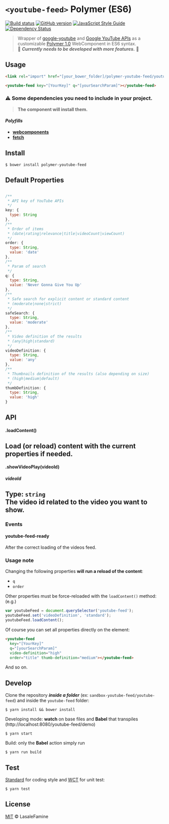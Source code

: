 # `<youtube-feed>` Polymer (ES6)

[![Build status](https://travis-ci.org/LasaleFamine/polymer-youtube-feed.svg?branch=master)](https://travis-ci.org/LasaleFamine/polymer-youtube-feed)
[![GitHub version](https://badge.fury.io/gh/LasaleFamine%2Fpolymer-youtube-feed.svg)](https://badge.fury.io/gh/LasaleFamine%2Fpolymer-youtube-feed)
[![JavaScript Style Guide](https://img.shields.io/badge/code%20style-standard-brightgreen.svg)](http://standardjs.com/)
[![Dependency Status](https://gemnasium.com/badges/github.com/LasaleFamine/polymer-youtube-feed.svg)](https://gemnasium.com/github.com/LasaleFamine/polymer-youtube-feed)



> Wrapper of [google-youtube](https://elements.polymer-project.org/elements/google-youtube) and [Google YouTube APIs](https://developers.google.com/youtube/v3/) as a customizable [Polymer 1.0](https://www.polymer-project.org/1.0/) WebComponent in ES6 syntax.  
:construction: ***Currently needs to be developed with more features.*** :construction:

## Usage

``` html
<link rel="import" href="[your_bower_folder]/polymer-youtube-feed/youtube-feed.html">

<youtube-feed key="[YourKey]" q="[yourSearchParam]"></youtube-feed>

```

### :warning: Some dependencies you need to include in your project.
> **The component will install them.**

#### ***Polyfills***
- [**webcomponents**](https://github.com/webcomponents/webcomponentsjs)
- [**fetch**](https://github.com/github/fetch)

## Install

    $ bower install polymer-youtube-feed


## Default Properties
``` js

/**
 * API key of YouTube APIs
 */
key: {
  type: String
},
/**
 * Order of items
 * (date|rating|relevance|title|videoCount|viewCount)
 */
order: {
  type: String,
  value: 'date'
},
/**
 * Param of search
 */
q: {
  type: String,
  value: 'Never Gonna Give You Up'
},
/**
 * Safe search for explicit content or standard content
 * (moderate|none|strict)
 */
safeSearch: {
  type: String,
  value: 'moderate'
},
/**
 * Video definition of the results
 * (any|high|standard)
 */
videoDefinition: {
  type: String,
  value: 'any'
},
/**
 * Thumbnails definition of the results (also depending on size)
 * (high|medium|default)
 */
thumbDefinition: {
  type: String,
  value: 'high'
}

```

## API

#### .loadContent()
Load (or reload) content with the current properties if needed.
---

#### .showVideoPlay(videoId)
##### videoId
Type: `string`  
The video id related to the video you want to show.
---

### Events
#### youtube-feed-ready
After the correct loading of the videos feed.

### Usage note
Changing the following properties **will run a reload of the content**:
- `q`
- `order`

Other properties must be force-reloaded with the `loadContent()` method:
(e.g.)

``` js
var youtubeFeed = document.querySelector('youtube-feed');
youtubeFeed.set('videoDefinition', 'standard');
youtubeFeed.loadContent();
```

Of course you can set all properties directly on the element:
``` html
<youtube-feed
  key="[YourKey]"
  q="[yourSearchParam]"
  video-definition="high"
  order="title" thumb-definition="medium"></youtube-feed>
```
And so on.

## Develop

Clone the repository ***inside a folder*** (ex: `sandbox-youtube-feed/youtube-feed`) and inside the `youtube-feed` folder:

    $ yarn install && bower install

Developing mode: **watch** on base files and **Babel** that transpiles (http://localhost:8080/youtube-feed/demo)

    $ yarn start

Build: only the **Babel** action simply run

    $ yarn run build


## Test

[Standard](http://standardjs.com/) for coding style and [WCT](https://github.com/polymer/web-component-tester) for unit test:

    $ yarn test

## License

[MIT](https://github.com/LasaleFamine/youtube-feed/blob/master/LICENSE.md) &copy; LasaleFamine
